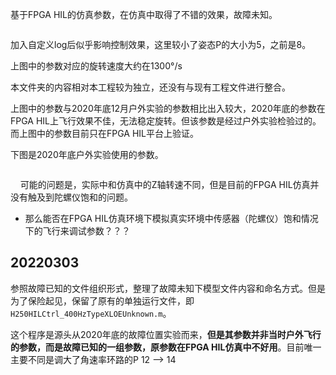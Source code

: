 基于FPGA HIL的仿真参数，在仿真中取得了不错的效果，故障未知。

<img title="HIL FPGA使用的控制参数z轴转速1300°/s" src="file:///D:/myWorkSpace/RflySimCourse/RflySimDegradedControl/HIL/Unknown_V1/assets/8dc958de22cb01a870675a2a200511b57bd1d4d1.png" alt="" data-align="center"><img title="" src="file:///D:/myWorkSpace/RflySimCourse/RflySimDegradedControl/HIL/Unknown_V1/assets/716f4e5d416f77d5efe924aadf938b0f285871c5.png" alt="" data-align="center">

加入自定义log后似乎影响控制效果，这里较小了姿态P的大小为5，之前是8。

上图中的参数对应的旋转速度大约在1300°/s

本文件夹的内容相对本工程较为独立，还没有与现有工程文件进行整合。

上图中的参数与2020年底12月户外实验的参数相比出入较大，2020年底的参数在FPGA HIL上飞行效果不佳，无法稳定旋转。但该参数是经过户外实验检验过的。而上图中的参数目前只在FPGA HIL平台上验证。

下图是2020年底户外实验使用的参数。

<img title="" src="file:///D:/myWorkSpace/RflySimCourse/RflySimDegradedControl/HIL/Unknown_V1/assets/70b739f741a2b64d31a09ded7f059e6c8dcea845.png" alt="" data-align="center">

    可能的问题是，实际中和仿真中的Z轴转速不同，但是目前的FPGA HIL仿真并没有触及到陀螺仪饱和的问题。

- 那么能否在FPGA HIL仿真环境下模拟真实环境中传感器（陀螺仪）饱和情况下的飞行来调试参数？？？

## 20220303

参照故障已知的文件组织形式，整理了故障未知下模型文件内容和命名方式。但是为了保险起见，保留了原有的单独运行文件，即`H250HILCtrl_400HzTypeXLOEUnknown.m`。



这个程序是源头从2020年底的故障位置实验而来，**但是其参数并非当时户外飞行的参数，而是故障已知的一组参数，原参数在FPGA HIL仿真中不好用**。目前唯一主要不同是调大了角速率环路的P 12 --> 14
